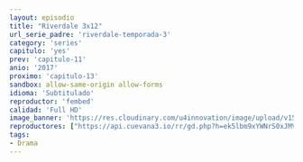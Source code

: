 ```yaml
---
layout: episodio
title: "Riverdale 3x12"
url_serie_padre: 'riverdale-temporada-3'
category: 'series'
capitulo: 'yes'
prev: 'capitulo-11'
anio: '2017'
proximo: 'capitulo-13'
sandbox: allow-same-origin allow-forms
idioma: 'Subtitulado'
reproductor: 'fembed'
calidad: 'Full HD'
image_banner: 'https://res.cloudinary.com/u4innovation/image/upload/v1565152608/maxresdefault-min_vy9nnj.jpg'
reproductores: ["https://api.cuevana3.io/rr/gd.php?h=ek5lbm9xYWNrS0xJMVp5b21KREk0dFBLbjVkaHhkRGdrOG1jbnBpUnhhS1YzSnViZmJ6VHdaR3haSUNpdDg3VjJLYWhvNnphb3NDNXBLQ01uS3lydTlTU3FadVkyUT09"]
tags:
- Drama
---
```











